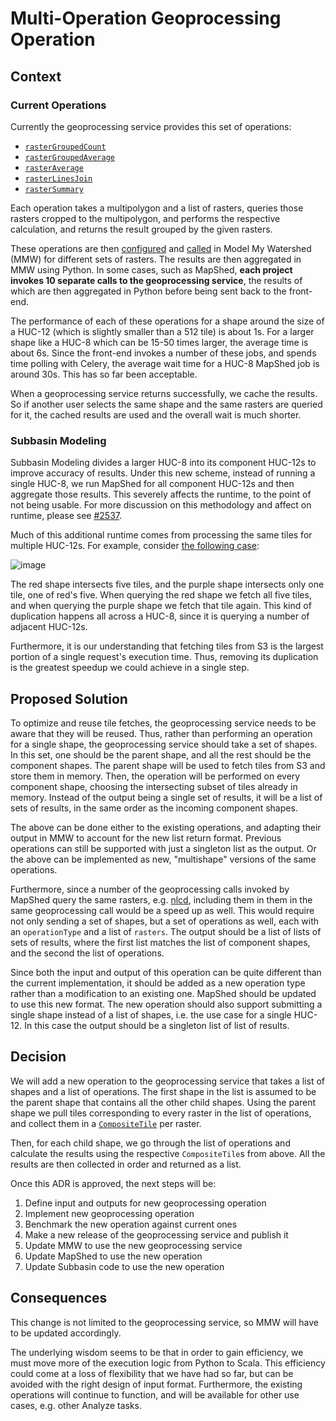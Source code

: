# Multi-Operation Geoprocessing Operation

## Context

### Current Operations

Currently the geoprocessing service provides this set of operations:

  * [`rasterGroupedCount`][github 1]
  * [`rasterGroupedAverage`][github 2]
  * [`rasterAverage`][github 3]
  * [`rasterLinesJoin`][github 4]
  * [`rasterSummary`][github 5]

Each operation takes a multipolygon and a list of rasters, queries those
rasters cropped to the multipolygon, and performs the respective calculation,
and returns the result grouped by the given rasters.

These operations are then [configured][github 6] and [called][github 7] in
Model My Watershed (MMW) for different sets of rasters. The results are then
aggregated in MMW using Python. In some cases, such as MapShed, **each project
invokes 10 separate calls to the geoprocessing service**, the results of which
are then aggregated in Python before being sent back to the front-end.

The performance of each of these operations for a shape around the size of a
HUC-12 (which is slightly smaller than a 512 tile) is about 1s. For a larger
shape like a HUC-8 which can be 15-50 times larger, the average time is about
6s. Since the front-end invokes a number of these jobs, and spends time polling
with Celery, the average wait time for a HUC-8 MapShed job is around 30s. This
has so far been acceptable.

When a geoprocessing service returns successfully, we cache the results. So if
another user selects the same shape and the same rasters are queried for it,
the cached results are used and the overall wait is much shorter.

### Subbasin Modeling

Subbasin Modeling divides a larger HUC-8 into its component HUC-12s to improve
accuracy of results. Under this new scheme, instead of running a single HUC-8,
we run MapShed for all component HUC-12s and then aggregate those results. This
severely affects the runtime, to the point of not being usable. For more
discussion on this methodology and affect on runtime, please see
[#2537][github 8].

Much of this additional runtime comes from processing the same tiles for
multiple HUC-12s. For example, consider [the following case][ocks]:

![image][githubusercontent]

The red shape intersects five tiles, and the purple shape intersects only one
tile, one of red's five. When querying the red shape we fetch all five tiles,
and when querying the purple shape we fetch that tile again. This kind of
duplication happens all across a HUC-8, since it is querying a number of
adjacent HUC-12s.

Furthermore, it is our understanding that fetching tiles from S3 is the largest
portion of a single request's execution time. Thus, removing its duplication is
the greatest speedup we could achieve in a single step.

## Proposed Solution

To optimize and reuse tile fetches, the geoprocessing service needs to be aware
that they will be reused. Thus, rather than performing an operation for a
single shape, the geoprocessing service should take a set of shapes. In this
set, one should be the parent shape, and all the rest should be the component
shapes. The parent shape will be used to fetch tiles from S3 and store them in
memory. Then, the operation will be performed on every component shape,
choosing the intersecting subset of tiles already in memory. Instead of the
output being a single set of results, it will be a list of sets of results, in
the same order as the incoming component shapes.

The above can be done either to the existing operations, and adapting their
output in MMW to account for the new list return format. Previous operations
can still be supported with just a singleton list as the output. Or the above
can be implemented as new, "multishape" versions of the same operations.

Furthermore, since a number of the geoprocessing calls invoked by MapShed query
the same rasters, e.g. [n][github 9][l][github 10][c][github 11][d][github 12],
including them in them in the same geoprocessing call would be a speed up as
well. This would require not only sending a set of shapes, but a set of
operations as well, each with an `operationType` and a list of `rasters`. The
output should be a list of lists of sets of results, where the first list
matches the list of component shapes, and the second the list of operations.

Since both the input and output of this operation can be quite different than
the current implementation, it should be added as a new operation type rather
than a modification to an existing one. MapShed should be updated to use this
new format. The new operation should also support submitting a single shape
instead of a list of shapes, i.e. the use case for a single HUC-12. In this
case the output should be a singleton list of list of results.

## Decision

We will add a new operation to the geoprocessing service that takes a list of
shapes and a list of operations. The first shape in the list is assumed to be
the parent shape that contains all the other child shapes. Using the parent
shape we pull tiles corresponding to every raster in the list of operations,
and collect them in a [`CompositeTile`][github 13] per raster.

Then, for each child shape, we go through the list of operations and calculate
the results using the respective `CompositeTile`s from above. All the results
are then collected in order and returned as a list.

Once this ADR is approved, the next steps will be:

  1. Define input and outputs for new geoprocessing operation
  2. Implement new geoprocessing operation
  3. Benchmark the new operation against current ones
  4. Make a new release of the geoprocessing service and publish it
  5. Update MMW to use the new geoprocessing service
  6. Update MapShed to use the new operation
  7. Update Subbasin code to use the new operation

## Consequences

This change is not limited to the geoprocessing service, so MMW will have to be
updated accordingly.

The underlying wisdom seems to be that in order to gain efficiency, we must
move more of the execution logic from Python to Scala. This efficiency could
come at a loss of flexibility that we have had so far, but can be avoided with
the right design of input format. Furthermore, the existing operations will
continue to function, and will be available for other use cases, e.g. other
Analyze tasks.

[github 1]: https://github.com/WikiWatershed/mmw-geoprocessing/blob/c212f29e0b090dd9624b8f637e59fdf6cbbf4f4c/api/src/main/scala/Geoprocessing.scala#L240
[github 2]: https://github.com/WikiWatershed/mmw-geoprocessing/blob/c212f29e0b090dd9624b8f637e59fdf6cbbf4f4c/api/src/main/scala/Geoprocessing.scala#L192
[github 3]: https://github.com/WikiWatershed/mmw-geoprocessing/blob/c212f29e0b090dd9624b8f637e59fdf6cbbf4f4c/api/src/main/scala/Geoprocessing.scala#L149
[github 4]: https://github.com/WikiWatershed/mmw-geoprocessing/blob/c212f29e0b090dd9624b8f637e59fdf6cbbf4f4c/api/src/main/scala/Geoprocessing.scala#L114
[github 5]: https://github.com/WikiWatershed/mmw-geoprocessing/blob/c212f29e0b090dd9624b8f637e59fdf6cbbf4f4c/api/src/main/scala/Geoprocessing.scala#L281
[github 6]: https://github.com/WikiWatershed/model-my-watershed/blob/3ec450adc9ffb84b5483ccdc338cdeacb36f8b2b/src/mmw/mmw/settings/base.py#L428-L619
[github 7]: https://github.com/WikiWatershed/model-my-watershed/blob/3ec450adc9ffb84b5483ccdc338cdeacb36f8b2b/src/mmw/apps/modeling/mapshed/tasks.py#L477-L489
[github 8]: https://github.com/WikiWatershed/model-my-watershed/pull/2537
[github 9]: https://github.com/WikiWatershed/model-my-watershed/blob/3ec450adc9ffb84b5483ccdc338cdeacb36f8b2b/src/mmw/mmw/settings/base.py#L463
[github 10]: https://github.com/WikiWatershed/model-my-watershed/blob/3ec450adc9ffb84b5483ccdc338cdeacb36f8b2b/src/mmw/mmw/settings/base.py#L478
[github 11]: https://github.com/WikiWatershed/model-my-watershed/blob/3ec450adc9ffb84b5483ccdc338cdeacb36f8b2b/src/mmw/mmw/settings/base.py#L513
[github 12]: https://github.com/WikiWatershed/model-my-watershed/blob/3ec450adc9ffb84b5483ccdc338cdeacb36f8b2b/src/mmw/mmw/settings/base.py#L537
[github 13]: https://github.com/locationtech/geotrellis/blob/master/raster/src/main/scala/geotrellis/raster/CompositeTile.scala
[githubusercontent]: https://user-images.githubusercontent.com/1430060/35651490-e1fc5f38-06ad-11e8-8f07-994aae77a43c.png
[ocks]: http://bl.ocks.org/anonymous/raw/bf3ee7a3e3315b4e872476bd7e4bb479/
